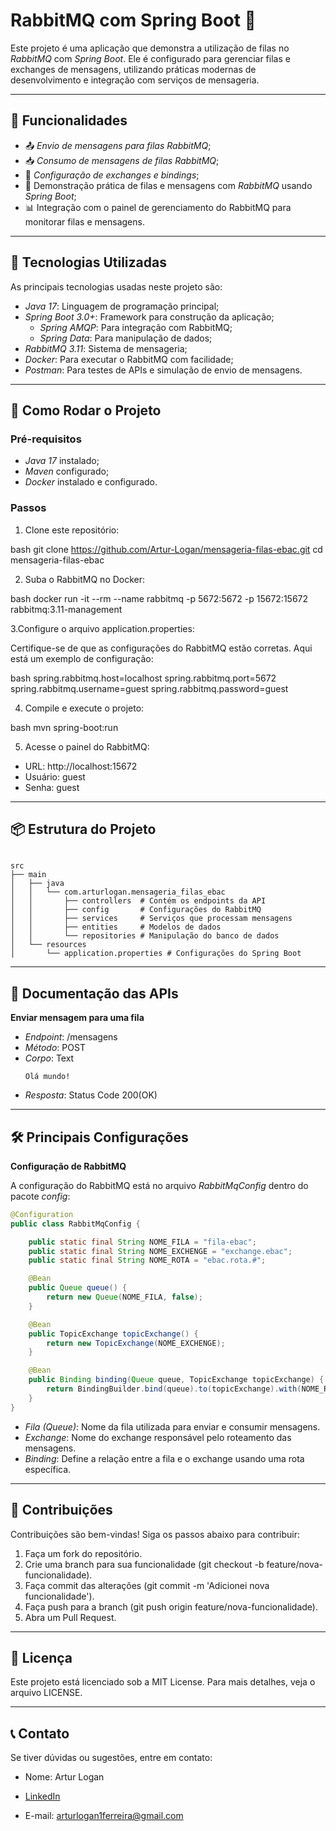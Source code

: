 # RabbitMQ com Spring Boot 🚀

Este projeto é uma aplicação que demonstra a utilização de filas no *RabbitMQ* com *Spring Boot*. Ele é configurado para gerenciar filas e exchanges de mensagens, utilizando práticas modernas de desenvolvimento e integração com serviços de mensageria.

---

## 📝 Funcionalidades

- 📤 *Envio de mensagens para filas RabbitMQ*;
- 📥 *Consumo de mensagens de filas RabbitMQ*;
- 🔗 *Configuração de exchanges e bindings*;
- 📄 Demonstração prática de filas e mensagens com *RabbitMQ* usando *Spring Boot*;
- 📊 Integração com o painel de gerenciamento do RabbitMQ para monitorar filas e mensagens.

---

## 🔧 Tecnologias Utilizadas

As principais tecnologias usadas neste projeto são:

- *Java 17*: Linguagem de programação principal;
- *Spring Boot 3.0+*: Framework para construção da aplicação;
  - *Spring AMQP*: Para integração com RabbitMQ;
  - *Spring Data*: Para manipulação de dados;
- *RabbitMQ 3.11*: Sistema de mensageria;
- *Docker*: Para executar o RabbitMQ com facilidade;
- *Postman*: Para testes de APIs e simulação de envio de mensagens.

---

## 🚀 Como Rodar o Projeto

### Pré-requisitos

- *Java 17* instalado;
- *Maven* configurado;
- *Docker* instalado e configurado.

### Passos

1. Clone este repositório:

bash
   git clone https://github.com/Artur-Logan/mensageria-filas-ebac.git
   cd mensageria-filas-ebac

2. Suba o RabbitMQ no Docker:

bash
   docker run -it --rm --name rabbitmq -p 5672:5672 -p 15672:15672 rabbitmq:3.11-management


3.Configure o arquivo application.properties:

Certifique-se de que as configurações do RabbitMQ estão corretas. Aqui está um exemplo de configuração:

bash
spring.rabbitmq.host=localhost
spring.rabbitmq.port=5672
spring.rabbitmq.username=guest
spring.rabbitmq.password=guest


4. Compile e execute o projeto:

bash
mvn spring-boot:run


5. Acesse o painel do RabbitMQ:

- URL: http://localhost:15672
- Usuário: guest
- Senha: guest

---
## 📦 Estrutura do Projeto
```plaintext

src
├── main
│   ├── java
│   │   └── com.arturlogan.mensageria_filas_ebac
│   │       ├── controllers  # Contém os endpoints da API
│   │       ├── config       # Configurações do RabbitMQ
│   │       ├── services     # Serviços que processam mensagens
│   │       ├── entities     # Modelos de dados
│   │       └── repositories # Manipulação do banco de dados
│   └── resources
│       └── application.properties # Configurações do Spring Boot
```

---

## 📄 Documentação das APIs

**Enviar mensagem para uma fila**

- *Endpoint*: /mensagens
- *Método*: POST
- *Corpo*: Text
  ```plaintext
  Olá mundo!
  ```
- *Resposta*: Status Code 200(OK)

---

## 🛠 Principais Configurações

**Configuração de RabbitMQ**

A configuração do RabbitMQ está no arquivo *RabbitMqConfig* dentro do pacote *config*:

```java
@Configuration
public class RabbitMqConfig {

    public static final String NOME_FILA = "fila-ebac";
    public static final String NOME_EXCHENGE = "exchange.ebac";
    public static final String NOME_ROTA = "ebac.rota.#";

    @Bean
    public Queue queue() {
        return new Queue(NOME_FILA, false);
    }

    @Bean
    public TopicExchange topicExchange() {
        return new TopicExchange(NOME_EXCHENGE);
    }

    @Bean
    public Binding binding(Queue queue, TopicExchange topicExchange) {
        return BindingBuilder.bind(queue).to(topicExchange).with(NOME_ROTA);
    }
}

```
- *Fila (Queue)*: Nome da fila utilizada para enviar e consumir mensagens.
- *Exchange*: Nome do exchange responsável pelo roteamento das mensagens.
- *Binding*: Define a relação entre a fila e o exchange usando uma rota específica.

---

## 🤝 Contribuições

Contribuições são bem-vindas! Siga os passos abaixo para contribuir:

1. Faça um fork do repositório.
2. Crie uma branch para sua funcionalidade (git checkout -b feature/nova-funcionalidade).
3. Faça commit das alterações (git commit -m 'Adicionei nova funcionalidade').
4. Faça push para a branch (git push origin feature/nova-funcionalidade).
5. Abra um Pull Request.

---

## 📝 Licença

Este projeto está licenciado sob a MIT License. Para mais detalhes, veja o arquivo LICENSE.

---

## 📞 Contato

Se tiver dúvidas ou sugestões, entre em contato:

- Nome: Artur Logan

- [LinkedIn](https://www.linkedin.com/in/arturlogan/)

- E-mail: arturlogan1ferreira@gmail.com

